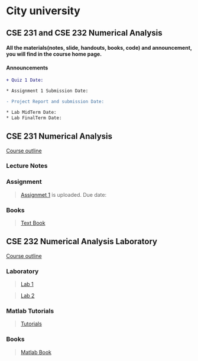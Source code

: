# City university

## CSE 231 and CSE 232 Numerical Analysis

#### All the materials(notes, slide, handouts, books, code) and announcement, you will find in the course home page.
#### Announcements

```diff
+ Quiz 1 Date:

* Assignment 1 Submission Date:

- Project Report and submission Date:

* Lab MidTerm Date:
* Lab FinalTerm Date:

```



## CSE 231 Numerical Analysis

[Course outline](https://github.com/suptaphilip/Numerical-Analysis/raw/Fall-2018/OBC%20CSE%20231%20Numerical.pdf)

### Lecture Notes

>

### Assignment
> [Assignmet 1]() is uploaded. Due date: 



### Books
> [Text Book]()

## CSE 232 Numerical Analysis Laboratory

[Course outline](https://github.com/suptaphilip/Numerical-Analysis/raw/Fall-2018/OBC%20CSE%20232%20Numerical%20Lab.pdf)

### Laboratory

> [Lab 1](https://github.com/suptaphilip/Numerical-Analysis/raw/Fall-2018/Lab%201.pdf)

> [Lab 2](https://github.com/suptaphilip/Numerical-Analysis/raw/Fall-2018/Lab%202.pdf)
### Matlab Tutorials

> [Tutorials](https://www.youtube.com/playlist?list=PL60D54836FB8893F0)


### Books
> [Matlab Book]()




